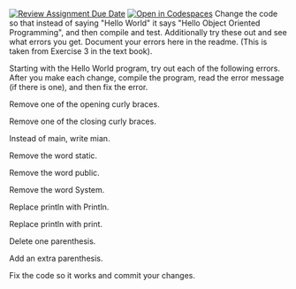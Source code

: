[![Review Assignment Due Date](https://classroom.github.com/assets/deadline-readme-button-22041afd0340ce965d47ae6ef1cefeee28c7c493a6346c4f15d667ab976d596c.svg)](https://classroom.github.com/a/KfWXY3c0)
[![Open in Codespaces](https://classroom.github.com/assets/launch-codespace-2972f46106e565e64193e422d61a12cf1da4916b45550586e14ef0a7c637dd04.svg)](https://classroom.github.com/open-in-codespaces?assignment_repo_id=20155146)
Change the code so that instead of saying "Hello World" it says "Hello Object Oriented Programming", and then compile and test. 
Additionally try these out and see what errors you get. Document your errors here in the readme. (This is taken from Exercise 3 in the text book).

Starting with the Hello World program, try out each of the following errors. After you make each change, compile the program, read the error message (if there is one), and then fix the error.

Remove one of the opening curly braces.

Remove one of the closing curly braces.

Instead of main, write mian.

Remove the word static.

Remove the word public.

Remove the word System.

Replace println with Println.

Replace println with print.

Delete one parenthesis.

Add an extra parenthesis.


Fix the code so it works and commit your changes.

